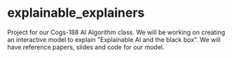 # explainable_explainers

Project for our Cogs-188 AI Algorithm class. We will be working on creating an interactive model to explain "Explainable AI and the black box". We will have reference papers, slides and code for our model.
